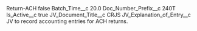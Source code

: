 <?xml version="1.0" encoding="UTF-8"?>
<CustomMetadata xmlns="http://soap.sforce.com/2006/04/metadata" xmlns:xsi="http://www.w3.org/2001/XMLSchema-instance" xmlns:xsd="http://www.w3.org/2001/XMLSchema">
    <label>Return-ACH</label>
    <protected>false</protected>
    <values>
        <field>Batch_Time__c</field>
        <value xsi:type="xsd:double">20.0</value>
    </values>
    <values>
        <field>Doc_Number_Prefix__c</field>
        <value xsi:type="xsd:string">240T</value>
    </values>
    <values>
        <field>Is_Active__c</field>
        <value xsi:type="xsd:boolean">true</value>
    </values>
    <values>
        <field>JV_Document_Title__c</field>
        <value xsi:type="xsd:string">CRJS</value>
    </values>
    <values>
        <field>JV_Explanation_of_Entry__c</field>
        <value xsi:type="xsd:string">JV to record accounting entries for ACH returns.</value>
    </values>
</CustomMetadata>
